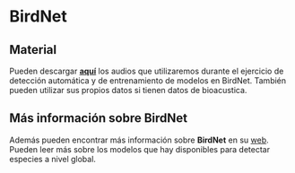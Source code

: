 # **BirdNet**
## Material
Pueden descargar [**aquí**](https://www.swisstransfer.com/d/dbc44fbb-4a55-4386-8d13-dd0ca594a81f) los audios que utilizaremos durante el ejercicio de detección automática y de entrenamiento de modelos en BirdNet. También pueden utilizar sus propios datos si tienen datos de bioacustica. 

## Más información sobre BirdNet
Además pueden encontrar más información sobre **BirdNet** en su [web](https://github.com/birdnet-team/BirdNET-Analyzer). Pueden leer más sobre los modelos que hay disponibles para detectar especies a nivel global.

